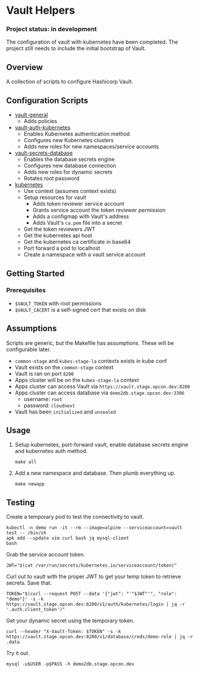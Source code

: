 # Vault Helpers

### Project status: in development
The configuration of vault with kubernetes have been completed. The project still needs to include the initial bootstrap of Vault.

## Overview
A collection of scripts to configure Hashicorp Vault. 

## Configuration Scripts
* [vault-general](configure/vault-general.sh)
  * Adds policies
* [vault-auth-kubernetes](configure/vault-auth-kubernetes.sh)
  * Enables Kubernetes authentication method
  * Configures new Kubernetes clusters
  * Adds new roles for new namespaces/service accounts
* [vault-secrets-database](configure/vault-secrets-database.sh)
  * Enables the database secrets engine
  * Configures new database connection
  * Adds new roles for dynamic secrets
  * Rotates root password
* [kubernetes](configure/kubernetes.sh)
  * Use context (assumes context exists)
  * Setup resources for vault
    * Adds token reviewer service account
    * Grants service account the token reviewer permission
    * Adds a configmap with Vault's address
    * Adds Vault's `ca.pem` file into a secret
  * Get the token reviewers JWT 
  * Get the kubernetes api host
  * Get the kubernetes ca certificate in base64
  * Port forward a pod to localhost
  * Create a namespace with a vault service account


## Getting Started
### Prerequisites
* `$VAULT_TOKEN` with root permissions
* `$VAULT_CACERT` is a self-signed cert that exists on disk

## Assumptions
Scripts are generic, but the Makefile has assumptions. These will be configurable later.

* `common-stage` and `kubes-stage-la` contexts exists in kube conf
* Vault exists on the `common-stage` context
* Vault is ran on port `8200`
* Apps cluster will be on the `kubes-stage-la` context
* Apps cluster can access Vault via `https://vault.stage.opcon.dev:8200`
* Apps cluster can access database via `demo2db.stage.opcon.dev:3306`
  * username: `root`
  * password: `cloudnext`
* Vault has been `initialized` and `unsealed`

## Usage
1. Setup kubernetes, port-forward vault, enable database secrets engine and kubernetes auth method.
   ```
   make all
   ```
2. Add a new namespace and database. Then plumb everything up.
   ```
   make newapp
   ```

## Testing
Create a temporary pod to test the connectivity to vault.
```
kubectl -n demo run -it --rm --image=alpine --serviceaccount=vault test -- /bin/sh
apk add --update vim curl bash jq mysql-client
bash
```

Grab the service account token.
```
JWT="$(cat /var/run/secrets/kubernetes.io/serviceaccount/token)"
```

Curl out to vault with the proper JWT to get your temp token to retrieve secrets. Save that.
```
TOKEN="$(curl --request POST --data '{"jwt": "'"$JWT"'", "role": "demo"}' -s -k https://vault.stage.opcon.dev:8200/v1/auth/kubernetes/login | jq -r '.auth.client_token')"
```

Get your dynamic secret using the temporary token.
```
curl --header "X-Vault-Token: $TOKEN" -s -k  https://vault.stage.opcon.dev:8200/v1/database/creds/demo-role | jq -r .data
```

Try it out.
```
mysql -u$USER -p$PASS -h demo2db.stage.opcon.dev
```

